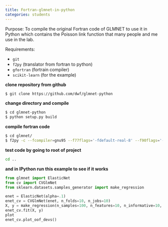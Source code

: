 ```yaml
---
title: Fortran-glmnet-in-python
categories: students
---
```


Purpose: To compile the original Fortran code of GLMNET to use it in Python which contains the Poisson link function that many people and me use in the lab.

Requirements:

- `git`
- `f2py` (translator from fortran to python)
- `gfortran` (fortrain compiler)
- `scikit-learn` (for the example)

**clone repository from github**

```bash
$ git clone https://github.com/dwf/glmnet-python
```

**change directory and compile**

```bash
$ cd glmnet-python
$ python setup.py build
```

**compile fortran code**

```bash
$ cd glmnet/
$ f2py -c --fcompiler=gnu95 --f77flags='-fdefault-real-8' --f90flags='-fdefault-real-8' glmnet.pyf glmnet.f
```

**test code by going to root of project**

```bash
cd ..
```

**and in IPython run this example to see if it works**

```python
from glmnet import ElasticNet
from cv import CVGlmNet
from sklearn.datasets.samples_generator import make_regression

enet = ElasticNet(alpha=.1)
enet_cv = CVGlmNet(enet, n_folds=10, n_jobs=10)
X, y = make_regression(n_samples=100, n_features=10, n_informative=10, random_state=0, noise=35)
enet_cv.fit(X, y)
plot
enet_cv.plot_oof_devs()
```
